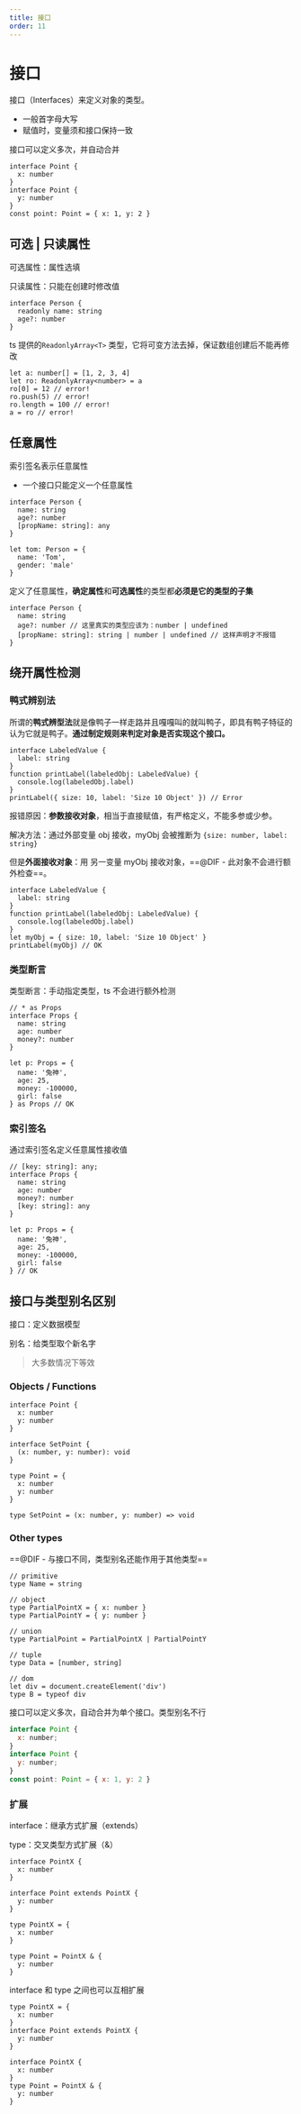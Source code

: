 ```yaml
---
title: 接口
order: 11
---
```


# 接口

接口（Interfaces）来定义对象的类型。

- 一般首字母大写
- 赋值时，变量须和接口保持一致

接口可以定义多次，并自动合并

```tsx
interface Point {
  x: number
}
interface Point {
  y: number
}
const point: Point = { x: 1, y: 2 }
```

## 可选 | 只读属性

可选属性：属性选填

只读属性：只能在创建时修改值

```tsx
interface Person {
  readonly name: string
  age?: number
}
```

ts 提供的`ReadonlyArray<T>` 类型，它将可变方法去掉，保证数组创建后不能再修改

```tsx
let a: number[] = [1, 2, 3, 4]
let ro: ReadonlyArray<number> = a
ro[0] = 12 // error!
ro.push(5) // error!
ro.length = 100 // error!
a = ro // error!
```

## 任意属性

索引签名表示任意属性

- 一个接口只能定义一个任意属性

```tsx
interface Person {
  name: string
  age?: number
  [propName: string]: any
}

let tom: Person = {
  name: 'Tom',
  gender: 'male'
}
```

定义了任意属性，**确定属性**和**可选属性**的类型都**必须是它的类型的子集**

```tsx
interface Person {
  name: string
  age?: number // 这里真实的类型应该为：number | undefined
  [propName: string]: string | number | undefined // 这样声明才不报错
}
```

## 绕开属性检测

### 鸭式辨别法

所谓的**鸭式辨型法**就是像鸭子一样走路并且嘎嘎叫的就叫鸭子，即具有鸭子特征的认为它就是鸭子。**通过制定规则来判定对象是否实现这个接口。**

```tsx
interface LabeledValue {
  label: string
}
function printLabel(labeledObj: LabeledValue) {
  console.log(labeledObj.label)
}
printLabel({ size: 10, label: 'Size 10 Object' }) // Error
```

报错原因：**参数接收对象**，相当于直接赋值，有严格定义，不能多参或少参。

解决方法：通过外部变量 obj 接收，myObj 会被推断为 `{size: number, label: string}`

但是**外面接收对象**：用 另一变量 myObj 接收对象，==@DIF - 此对象不会进行额外检查==。

```tsx
interface LabeledValue {
  label: string
}
function printLabel(labeledObj: LabeledValue) {
  console.log(labeledObj.label)
}
let myObj = { size: 10, label: 'Size 10 Object' }
printLabel(myObj) // OK
```

### 类型断言

类型断言：手动指定类型，ts 不会进行额外检测

```tsx
// * as Props
interface Props {
  name: string
  age: number
  money?: number
}

let p: Props = {
  name: '兔神',
  age: 25,
  money: -100000,
  girl: false
} as Props // OK
```

### 索引签名

通过索引签名定义任意属性接收值

```tsx
// [key: string]: any;
interface Props {
  name: string
  age: number
  money?: number
  [key: string]: any
}

let p: Props = {
  name: '兔神',
  age: 25,
  money: -100000,
  girl: false
} // OK
```

## 接口与类型别名区别

接口：定义数据模型

别名：给类型取个新名字

> 大多数情况下等效

### Objects / Functions

```tsx
interface Point {
  x: number
  y: number
}

interface SetPoint {
  (x: number, y: number): void
}
```

```tsx
type Point = {
  x: number
  y: number
}

type SetPoint = (x: number, y: number) => void
```

### Other types

==@DIF - 与接口不同，类型别名还能作用于其他类型==

```tsx
// primitive
type Name = string

// object
type PartialPointX = { x: number }
type PartialPointY = { y: number }

// union
type PartialPoint = PartialPointX | PartialPointY

// tuple
type Data = [number, string]

// dom
let div = document.createElement('div')
type B = typeof div
```

接口可以定义多次，自动合并为单个接口。类型别名不行

```js
interface Point {
  x: number;
}
interface Point {
  y: number;
}
const point: Point = { x: 1, y: 2 }
```

### 扩展

interface：继承方式扩展（extends）

type：交叉类型方式扩展（&）

```tsx
interface PointX {
  x: number
}

interface Point extends PointX {
  y: number
}
```

```tsx
type PointX = {
  x: number
}

type Point = PointX & {
  y: number
}
```

interface 和 type 之间也可以互相扩展

```tsx
type PointX = {
  x: number
}
interface Point extends PointX {
  y: number
}
```

```tsx
interface PointX {
  x: number
}
type Point = PointX & {
  y: number
}
```

##
